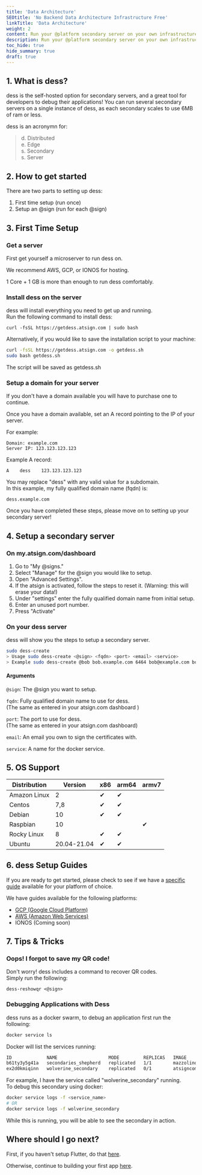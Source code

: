 ```yaml
---
title: 'Data Architecture'
SEOtitle: 'No Backend Data Architecture Infrastructure Free'
linkTitle: 'Data Architecture'
weight: 2
content: Run your @platform secondary server on your own infrastructure
description: Run your @platform secondary server on your own infrastructure
toc_hide: true
hide_summary: true
draft: true
---
```


## 1. What is dess?

dess is the self-hosted option for secondary servers,
and a great tool for developers to debug their applications!
You can run several secondary servers on a single instance of dess,
as each secondary scales to use 6MB of ram or less.

dess is an acronymn for:

> d. Distributed  
> e. Edge  
> s. Secondary  
> s. Server

## 2. How to get started

There are two parts to setting up dess:

1. First time setup (run once)
1. Setup an @‎sign (run for each @‎sign)

## 3. First Time Setup

### Get a server

First get yourself a microserver to run dess on.

We recommend AWS, GCP, or IONOS for hosting.

1 Core + 1 GB is more than enough to run dess comfortably.

### Install dess on the server

dess will install everything you need to get up and running.  
Run the following command to install dess:

`curl -fsSL https://getdess.atsign.com | sudo bash`

Alternatively, if you would like to save the installation script to your machine:

```BASH
curl -fsSL https://getdess.atsign.com -o getdess.sh
sudo bash getdess.sh
```

The script will be saved as <span>getdess.sh</span>

### Setup a domain for your server

If you don't have a domain available you will have to purchase one to continue.

Once you have a domain available, set an A record pointing to the IP of your server.

For example:

```
Domain: example.com
Server IP: 123.123.123.123
```

Example A record:

```
A    dess    123.123.123.123
```

You may replace "dess" with any valid value for a subdomain.  
In this example, my fully qualified domain name (fqdn) is:

```
dess.example.com
```

Once you have completed these steps, please move on to setting up your secondary server!

## 4. Setup a secondary server

### On my.atsign.com/dashboard

1. Go to "My @‎signs."
1. Select "Manage" for the @‎sign you would like to setup.
1. Open "Advanced Settings".
1. If the atsign is activated, follow the steps to reset it. (Warning: this will erase your data!)
1. Under "settings" enter the fully qualified domain name from initial setup.
1. Enter an unused port number.
1. Press "Activate"

### On your dess server

dess will show you the steps to setup a secondary server.

```bash
sudo dess-create
> Usage sudo dess-create <@‎sign> <fqdn> <port> <email> <service>
> Example sudo dess-create @‎bob bob.example.com 6464 bob@‎example.com bob
```

#### Arguments

`@‎sign`: The @‎sign you want to setup.

`fqdn`: Fully qualified domain name to use for dess.  
(The same as entered in your atsign.com dashboard )

`port`: The port to use for dess.  
(The same as entered in your atsign.com dashboard)

`email`: An email you own to sign the certificates with.

`service`: A name for the docker service.

## 5. OS Support

| Distribution | Version     | x86 | arm64 | armv7 |
| ------------ | ----------- | --- | ----- | ----- |
| Amazon Linux | 2           | ✔   | ✔     |       |
| Centos       | 7,8         | ✔   | ✔     |       |
| Debian       | 10          | ✔   | ✔     |       |
| Raspbian     | 10          |     |       | ✔     |
| Rocky Linux  | 8           | ✔   | ✔     |       |
| Ubuntu       | 20.04-21.04 | ✔   | ✔     |       |

## 6. dess Setup Guides

If you are ready to get started, please check to see if we have a [specific guide](/docs/guides/dess-setup/) available for your platform of choice.

We have guides available for the following platforms:

- [GCP (Google Cloud Platform)](/docs/guides/dess-setup/dess-gcp/)
- [AWS (Amazon Web Services)](/docs/guides/dess-setup/dess-aws/)
- IONOS (Coming soon)

## 7. Tips & Tricks

### Oops! I forgot to save my QR code!

Don't worry! dess includes a command to recover QR codes.  
Simply run the following:

`dess-reshowqr <@‎sign>`

### Debugging Applications with Dess

dess runs as a docker swarm, to debug an application first run the following:

```bash
docker service ls
```

Docker will list the services running:

```bash
ID             NAME                   MODE         REPLICAS   IMAGE                          PORTS
b61ty3y5g41a   secondaries_shepherd   replicated   1/1        mazzolino/shepherd:latest
ex2d0kmiqinn   wolverine_secondary    replicated   0/1        atsigncompany/secondary:dess   *:6464->6464/tcp
```

For example, I have the service called "wolverine_secondary" running.  
To debug this secondary using docker:

```bash
docker service logs -f <service_name>
# OR
docker service logs -f wolverine_secondary
```

While this is running, you will be able to see the secondary in action.

## Where should I go next?

First, if you haven't setup Flutter, do that [here](/docs/get-started/setup-your-env/).

Otherwise, continue to building your first app [here](/docs/get-started/create-a-project/).
